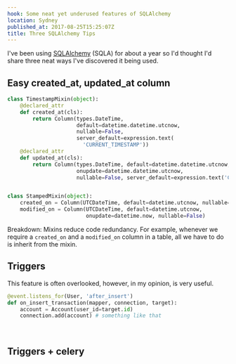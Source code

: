 ```yaml
---
hook: Some neat yet underused features of SQLAlchemy
location: Sydney
published_at: 2017-08-25T15:25:07Z
title: Three SQLAlchemy Tips
---
```


I've been using [SQLAlchemy](https://www.sqlalchemy.org/) (SQLA) for about a year so I'd thought I'd share
three neat ways I've discovered it being used.


## Easy created_at, updated_at column

``` python
class TimestampMixin(object):
    @declared_attr
    def created_at(cls):
        return Column(types.DateTime,
                      default=datetime.datetime.utcnow,
                      nullable=False,
                      server_default=expression.text(
                        'CURRENT_TIMESTAMP'))
    @declared_attr
    def updated_at(cls):
        return Column(types.DateTime, default=datetime.datetime.utcnow,
                      onupdate=datetime.datetime.utcnow,
                      nullable=False, server_default=expression.text('CURRENT_TIMESTAMP')


class StampedMixin(object):
    created_on = Column(UTCDateTime, default=datetime.utcnow, nullable=False)
    modified_on = Column(UTCDateTime, default=datetime.utcnow,
                         onupdate=datetime.now, nullable=False)
```

Breakdown: Mixins reduce code redundancy. For example, whenever we require a `created_on` and a `modified_on` column in a table, all we have to do is inherit from the mixin.



## Triggers

This feature is often overlooked, however, in my opinion, is very useful.

``` python
@event.listens_for(User, 'after_insert')
def on_insert_transaction(mapper, connection, target):
    account = Account(user_id=target.id)
    connection.add(account) # something like that
```

 

## Triggers + celery





 
 
